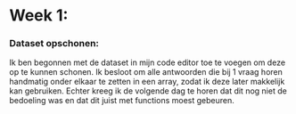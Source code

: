 # Week 1:

### Dataset opschonen:
Ik ben begonnen met de dataset in mijn code editor toe te voegen om deze op te kunnen schonen. Ik besloot om alle antwoorden die bij 1 vraag horen handmatig onder elkaar te zetten in een array, zodat ik deze later makkelijk kan gebruiken. Echter kreeg ik de volgende dag te horen dat dit nog niet de bedoeling was en dat dit juist met functions moest gebeuren.